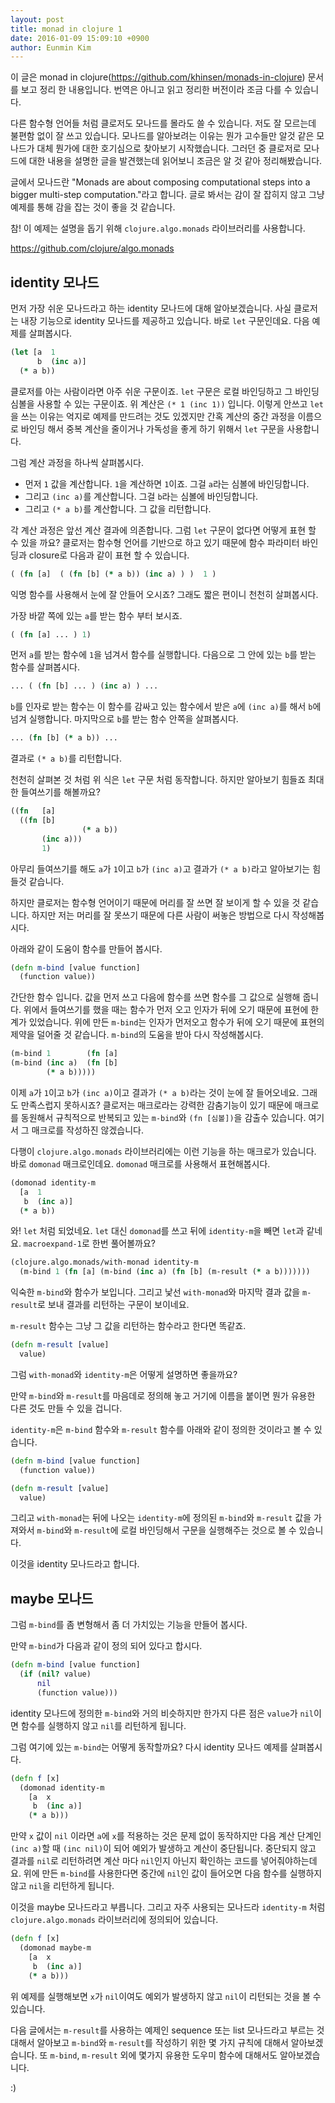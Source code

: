 ```yaml
---
layout: post
title: monad in clojure 1
date: 2016-01-09 15:09:10 +0900
author: Eunmin Kim
---
```


이 글은 monad in clojure(https://github.com/khinsen/monads-in-clojure) 문서를 보고 정리
한 내용입니다. 번역은 아니고 읽고 정리한 버전이라 조금 다를 수 있습니다.

다른 함수형 언어들 처럼 클로저도 모나드를 몰라도 쓸 수 있습니다. 저도 잘 모르는데 불편함 없이 잘 쓰고 있습니다.
모나드를 알아보려는 이유는 뭔가 고수들만 알것 같은 모나드가 대체 뭔가에 대한 호기심으로 찾아보기 시작했습니다.
그러던 중 클로저로 모나드에 대한 내용을 설명한 글을 발견했는데 읽어보니 조금은 알 것 같아 정리해봤습니다.

글에서 모나드란 "Monads are about composing computational steps into a bigger multi-step computation."라고 합니다.
글로 봐서는 감이 잘 잡히지 않고 그냥 예제를 통해 감을 잡는 것이 좋을 것 같습니다.

참! 이 예제는 설명을 돕기 위해 `clojure.algo.monads` 라이브러리를 사용합니다.

https://github.com/clojure/algo.monads

## identity 모나드

먼저 가장 쉬운 모나드라고 하는 identity 모나드에 대해 알아보겠습니다. 사실 클로저는 내장 기능으로 identity 모나드를 제공하고 있습니다.
바로 `let` 구문인데요. 다음 예제를 살펴봅시다.

```clojure
(let [a  1
      b  (inc a)]
  (* a b))
```

클로저를 아는 사람이라면 아주 쉬운 구문이죠. `let` 구문은 로컬 바인딩하고 그 바인딩 심볼을 사용할 수 있는 구문이죠.
위 계산은 `(* 1 (inc 1))` 입니다. 이렇게 안쓰고 `let`을 쓰는 이유는 억지로 예제를 만드려는 것도 있겠지만 간혹 계산의 중간 과정을 이름으로
바인딩 해서 중복 계산을 줄이거나 가독성을 좋게 하기 위해서 `let` 구문을 사용합니다.

그럼 계산 과정을 하나씩 살펴봅시다.

- 먼저 `1` 값을 계산합니다. `1`을 계산하면 `1`이죠. 그걸 `a`라는 심볼에 바인딩합니다.
- 그리고 `(inc a)`를 계산합니다. 그걸 `b`라는 심볼에 바인딩합니다.
- 그리고 `(* a b)`를 계산합니다. 그 값을 리턴합니다.

각 계산 과정은 앞선 계산 결과에 의존합니다. 그럼 `let` 구문이 없다면 어떻게 표현 할 수 있을 까요?
클로저는 함수형 언어를 기반으로 하고 있기 때문에 함수 파라미터 바인딩과 closure로 다음과 같이 표현 할 수 있습니다.

```clojure
( (fn [a]  ( (fn [b] (* a b)) (inc a) ) )  1 )
```

익명 함수를 사용해서 눈에 잘 안들어 오시죠? 그래도 짧은 편이니 천천히 살펴봅시다.

가장 바깥 쪽에 있는 `a`를 받는 함수 부터 보시죠.

```clojure
( (fn [a] ... ) 1)
```

먼저 `a`를 받는 함수에 `1`을 넘겨서 함수를 실행합니다. 다음으로 그 안에 있는 `b`를 받는 함수를 살펴봅시다.

```clojure
... ( (fn [b] ... ) (inc a) ) ...
```

`b`를 인자로 받는 함수는 이 함수를 감싸고 있는 함수에서 받은 `a`에 `(inc a)`를 해서 `b`에 넘겨 실행합니다.
마지막으로 `b`를 받는 함수 안쪽을 살펴봅시다.

```clojure
... (fn [b] (* a b)) ...
```

결과로 `(* a b)`를 리턴합니다.

천천히 살펴본 것 처럼 위 식은 `let` 구문 처럼 동작합니다. 하지만 알아보기 힘들죠 최대한 들여쓰기를 해볼까요?

```clojure
((fn   [a]  
  ((fn [b]       
                (* a b))
       (inc a)))
       1)
```

아무리 들여쓰기를 해도 `a`가 `1`이고 `b`가 `(inc a)`고 결과가 `(* a b)`라고 알아보기는 힘들것 같습니다.

하지만 클로저는 함수형 언어이기 때문에 머리를 잘 쓰면 잘 보이게 할 수 있을 것 같습니다. 하지만 저는 머리를 잘 못쓰기 때문에 다른 사람이 써놓은 방법으로 다시 작성해봅시다.

아래와 같이 도움이 함수를 만들어 봅시다.

```clojure
(defn m-bind [value function]
  (function value))
```

간단한 함수 입니다. 값을 먼저 쓰고 다음에 함수를 쓰면 함수를 그 값으로 실행해 줍니다. 위에서 들여쓰기를 했을 때는 함수가 먼저 오고 인자가 뒤에 오기 때문에 표현에 한계가 있었습니다. 위에 만든 `m-bind`는 인자가 먼저오고 함수가 뒤에 오기 때문에 표현의 제약을 덜어줄 것 같습니다. `m-bind`의 도움을 받아 다시 작성해봅시다.

```clojure
(m-bind 1        (fn [a]
(m-bind (inc a)  (fn [b]
        (* a b)))))
```

이제 `a`가 `1`이고 `b`가 `(inc a)`이고 결과가 `(* a b)`라는 것이 눈에 잘 들어오네요. 그래도 만족스럽지 못하시죠? 클로저는 매크로라는 강력한 감춤기능이 있기 때문에 매크로를 동원해서 규칙적으로 반복되고 있는 `m-bind`와 `(fn [심볼])`을 감출수 있습니다. 여기서 그 매크로를 작성하진 않겠습니다.

다행이 `clojure.algo.monads` 라이브러리에는 이런 기능을 하는 매크로가 있습니다.
바로 `domonad` 매크로인데요. `domonad` 매크로를 사용해서 표현해봅시다.

```clojure
(domonad identity-m
  [a  1
   b  (inc a)]
  (* a b))
```

와! `let` 처럼 되었네요. `let` 대신 `domonad`를 쓰고 뒤에 `identity-m`을 빼면 `let`과 같네요.
`macroexpand-1`로 한번 풀어볼까요?

```clojure
(clojure.algo.monads/with-monad identity-m
  (m-bind 1 (fn [a] (m-bind (inc a) (fn [b] (m-result (* a b)))))))
```

익숙한 `m-bind`와 함수가 보입니다. 그리고 낯선 `with-monad`와 마지막 결과 값을 `m-result`로 보내 결과를 리턴하는 구문이 보이네요.

`m-result` 함수는 그냥 그 값을 리턴하는 함수라고 한다면 똑같죠.

```clojure
(defn m-result [value]
  value)
```

그럼 `with-monad`와 `identity-m`은 어떻게 설명하면 좋을까요?

만약 `m-bind`와 `m-result`를 마음데로 정의해 놓고 거기에 이름을 붙이면 뭔가 유용한 다른 것도 만들 수 있을 겁니다.

`identity-m`은 `m-bind` 함수와 `m-result` 함수를 아래와 같이 정의한 것이라고 볼 수 있습니다.

```clojure
(defn m-bind [value function]
  (function value))

(defn m-result [value]
  value)
```

그리고 `with-monad`는 뒤에 나오는 `identity-m`에 정의된 `m-bind`와 `m-result` 값을 가져와서
`m-bind`와 `m-result`에 로컬 바인딩해서 구문을 실행해주는 것으로 볼 수 있습니다.

이것을 identity 모나드라고 합니다.

## maybe 모나드

그럼 `m-bind`를 좀 변형해서 좀 더 가치있는 기능을 만들어 봅시다.

만약 `m-bind`가 다음과 같이 정의 되어 있다고 합시다.

```clojure
(defn m-bind [value function]
  (if (nil? value)
      nil
      (function value)))
```

identity 모나드에 정의한 `m-bind`와 거의 비슷하지만 한가지 다른 점은  `value`가 `nil`이면 함수를 실행하지 않고 `nil`를 리턴하게 됩니다.

그럼 여기에 있는 `m-bind`는 어떻게 동작할까요? 다시 identity 모나드 예제를 살펴봅시다.

```clojure
(defn f [x]
  (domonad identity-m
    [a  x
     b  (inc a)]
    (* a b)))
```

만약 `x` 값이 `nil` 이라면 `a`에 `x`를 적용하는 것은 문제 없이 동작하지만 다음 계산 단계인 `(inc a)`할 때
`(inc nil)`이 되어 예외가 발생하고 계산이 중단됩니다. 중단되지 않고 결과를 `nil`로 리턴하려면
계산 마다 `nil`인지 아닌지 확인하는 코드를 넣어줘야하는데요. 위에 만든 `m-bind`를 사용한다면 중간에 `nil`인
값이 들어오면 다음 함수를 실행하지 않고 `nil`을 리턴하게 됩니다.

이것을 maybe 모나드라고 부릅니다. 그리고 자주 사용되는 모나드라 `identity-m` 처럼 `clojure.algo.monads` 라이브러리에 정의되어 있습니다.

```clojure
(defn f [x]
  (domonad maybe-m
    [a  x
     b  (inc a)]
    (* a b)))
```

위 예제를 실행해보면 `x`가 `nil`이여도 예외가 발생하지 않고 `nil`이 리턴되는 것을 볼 수 있습니다.

다음 글에서는 `m-result`를 사용하는 예제인 sequence 또는 list 모나드라고 부르는 것 대해서 알아보고 `m-bind`와 `m-result`를
작성하기 위한 몇 가지 규칙에 대해서 알아보겠습니다. 또 `m-bind`, `m-result` 외에 몇가지 유용한 도우미 함수에 대해서도
알아보겠습니다.

:)
